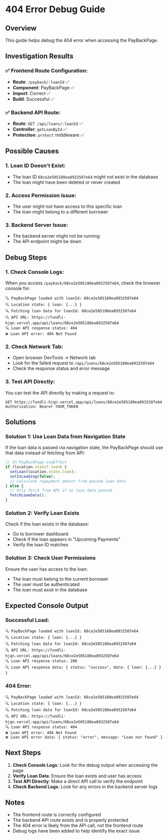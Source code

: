 # 404 Error Debug Guide

## Overview
This guide helps debug the 404 error when accessing the PayBackPage.

## Investigation Results

### **✅ Frontend Route Configuration:**
- **Route**: `/payback/:loanId` ✅
- **Component**: PayBackPage ✅
- **Import**: Correct ✅
- **Build**: Successful ✅

### **✅ Backend API Route:**
- **Route**: `GET /api/loans/:loanId` ✅
- **Controller**: `getLoanById` ✅
- **Protection**: `protect` middleware ✅

## Possible Causes

### **1. Loan ID Doesn't Exist:**
- The loan ID `68ce2e505180ea8932507e64` might not exist in the database
- The loan might have been deleted or never created

### **2. Access Permission Issue:**
- The user might not have access to this specific loan
- The loan might belong to a different borrower

### **3. Backend Server Issue:**
- The backend server might not be running
- The API endpoint might be down

## Debug Steps

### **1. Check Console Logs:**
When you access `/payback/68ce2e505180ea8932507e64`, check the browser console for:

```
🔍 PayBackPage loaded with loanId: 68ce2e505180ea8932507e64
🔍 Location state: { loan: {...} }
🔍 Fetching loan data for loanId: 68ce2e505180ea8932507e64
🔍 API URL: https://fundli-hjqn.vercel.app/api/loans/68ce2e505180ea8932507e64
🔍 Loan API response status: 404
❌ Loan API error: 404 Not Found
```

### **2. Check Network Tab:**
- Open browser DevTools → Network tab
- Look for the failed request to `/api/loans/68ce2e505180ea8932507e64`
- Check the response status and error message

### **3. Test API Directly:**
You can test the API directly by making a request to:
```
GET https://fundli-hjqn.vercel.app/api/loans/68ce2e505180ea8932507e64
Authorization: Bearer YOUR_TOKEN
```

## Solutions

### **Solution 1: Use Loan Data from Navigation State**
If the loan data is passed via navigation state, the PayBackPage should use that data instead of fetching from API:

```javascript
// In PayBackPage useEffect
if (location.state?.loan) {
  setLoan(location.state.loan);
  setIsLoading(false);
  // Calculate repayment amount from passed loan data
} else {
  // Only fetch from API if no loan data passed
  fetchLoanData();
}
```

### **Solution 2: Verify Loan Exists**
Check if the loan exists in the database:
- Go to borrower dashboard
- Check if the loan appears in "Upcoming Payments"
- Verify the loan ID matches

### **Solution 3: Check User Permissions**
Ensure the user has access to the loan:
- The loan must belong to the current borrower
- The user must be authenticated
- The loan must exist in the database

## Expected Console Output

### **Successful Load:**
```
🔍 PayBackPage loaded with loanId: 68ce2e505180ea8932507e64
🔍 Location state: { loan: {...} }
🔍 Fetching loan data for loanId: 68ce2e505180ea8932507e64
🔍 API URL: https://fundli-hjqn.vercel.app/api/loans/68ce2e505180ea8932507e64
🔍 Loan API response status: 200
🔍 Loan API response data: { status: "success", data: { loan: {...} } }
```

### **404 Error:**
```
🔍 PayBackPage loaded with loanId: 68ce2e505180ea8932507e64
🔍 Location state: { loan: {...} }
🔍 Fetching loan data for loanId: 68ce2e505180ea8932507e64
🔍 API URL: https://fundli-hjqn.vercel.app/api/loans/68ce2e505180ea8932507e64
🔍 Loan API response status: 404
❌ Loan API error: 404 Not Found
❌ Loan API error data: { status: "error", message: "Loan not found" }
```

## Next Steps

1. **Check Console Logs**: Look for the debug output when accessing the page
2. **Verify Loan Data**: Ensure the loan exists and user has access
3. **Test API Directly**: Make a direct API call to verify the endpoint
4. **Check Backend Logs**: Look for any errors in the backend server logs

## Notes
- The frontend route is correctly configured
- The backend API route exists and is properly protected
- The 404 error is likely from the API call, not the frontend route
- Debug logs have been added to help identify the exact issue





